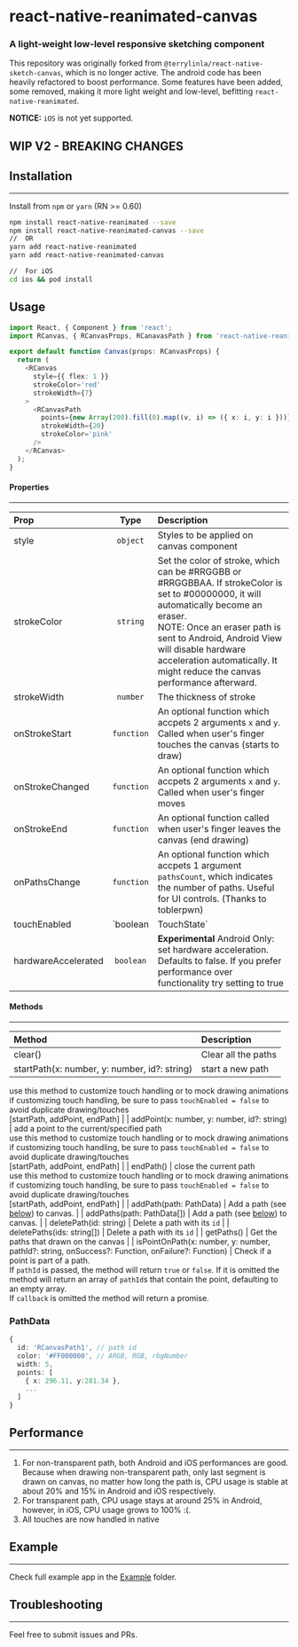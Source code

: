 # react-native-reanimated-canvas

### A light-weight low-level responsive sketching component

This repository was originally forked from `@terrylinla/react-native-sketch-canvas`, which is no longer active.
The android code has been heavily refactored to boost performance.
Some features have been added, some removed, making it more light weight and low-level, befitting `react-native-reanimated`.

**NOTICE:** `iOS` is not yet supported.


## WIP V2 - BREAKING CHANGES


## Installation
-------------
Install from `npm` or `yarn` (RN >= 0.60)
```bash
npm install react-native-reanimated --save
npm install react-native-reanimated-canvas --save
//  OR
yarn add react-native-reanimated
yarn add react-native-reanimated-canvas

//  For iOS
cd ios && pod install
```

## Usage

```ts
import React, { Component } from 'react';
import RCanvas, { RCanvasProps, RCanavasPath } from 'react-native-reanimated-canvas';

export default function Canvas(props: RCanvasProps) {
  return (
    <RCanvas
      style={{ flex: 1 }}
      strokeColor='red'
      strokeWidth={7}
    >
      <RCanvasPath
        points={new Array(200).fill(0).map((v, i) => ({ x: i, y: i }))}
        strokeWidth={20}
        strokeColor='pink'
      />
    </RCanvas>
  );
}

```

#### Properties
-------------
| Prop  | Type | Description |
| :------------ |:---------------:| :---------------| 
| style | `object` | Styles to be applied on canvas component |
| strokeColor | `string` | Set the color of stroke, which can be #RRGGBB or #RRGGBBAA. If strokeColor is set to #00000000, it will automatically become an eraser. <br/>NOTE: Once an eraser path is sent to Android, Android View will disable hardware acceleration automatically. It might reduce the canvas performance afterward. |
| strokeWidth | `number` | The thickness of stroke |
| onStrokeStart | `function` | An optional function which accpets 2 arguments `x` and `y`. Called when user's finger touches the canvas (starts to draw) |
| onStrokeChanged | `function` | An optional function which accpets 2 arguments `x` and `y`. Called when user's finger moves |
| onStrokeEnd | `function` | An optional function called when user's finger leaves the canvas (end drawing) |
 onPathsChange | `function` | An optional function which accpets 1 argument `pathsCount`, which indicates the number of paths. Useful for UI controls. (Thanks to toblerpwn) |
| touchEnabled | `boolean | TouchState` | If false, disable touching. Default is true.  |
| hardwareAccelerated | `boolean` | **Experimental** Android Only: set hardware acceleration. Defaults to false. If you prefer performance over functionality try setting to true |

#### Methods
-------------
| Method | Description |
| :------------ |:---------------|
| clear() | Clear all the paths |
| startPath(x: number, y: number, id?: string) |    start a new path<br/>
   use this method to customize touch handling or to mock drawing animations<br/>
   if customizing touch handling, be sure to pass `touchEnabled = false` to avoid duplicate drawing/touches<br/>
   [startPath, addPoint, endPath]  |
| addPoint(x: number, y: number, id?: string) |    add a point to the current/specified path<br/>
   use this method to customize touch handling or to mock drawing animations<br/>
   if customizing touch handling, be sure to pass `touchEnabled = false` to avoid duplicate drawing/touches<br/>
   [startPath, addPoint, endPath] |
| endPath() |    close the current path<br/>
   use this method to customize touch handling or to mock drawing animations<br/>
   if customizing touch handling, be sure to pass `touchEnabled = false` to avoid duplicate drawing/touches<br/>
   [startPath, addPoint, endPath]  |
| addPath(path: PathData) | Add a path (see [below](#PathData)) to canvas.  |
| addPaths(path: PathData[]) | Add a path (see [below](#Properties)) to canvas.  |
| deletePath(id: string) | Delete a path with its `id` |
| deletePaths(ids: string[]) | Delete a path with its `id` |
| getPaths() | Get the paths that drawn on the canvas |
| isPointOnPath(x: number, y: number, pathId?: string, onSuccess?: Function, onFailure?: Function) | Check if a point is part of a path. <br/>If `pathId` is passed, the method will return `true` or `false`. If it is omitted the method will return an array of `pathId`s that contain the point, defaulting to an empty array.<br/>If `callback` is omitted the method will return a promise.

### PathData
```ts
{
  id: 'RCanvasPath1', // path id
  color: '#FF000000', // ARGB, RGB, rbgNumber
  width: 5,
  points: [
    { x: 296.11, y:281.34 }, 
    ...
  ]
}
```

## Performance
-------------
1. For non-transparent path, both Android and iOS performances are good. Because when drawing non-transparent path, only last segment is drawn on canvas, no matter how long the path is, CPU usage is stable at about 20% and 15% in Android and iOS respectively. 
1. For transparent path, CPU usage stays at around 25% in Android, however, in iOS, CPU usage grows to 100% :(.
1. All touches are now handled in native

## Example
-------------
Check full example app in the [Example](./CanvasExample) folder.


## Troubleshooting
-------------
Feel free to submit issues and PRs.
